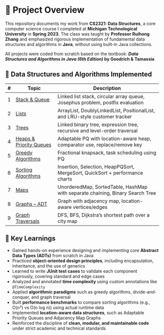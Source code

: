 # 📘 Project Overview

This repository documents my work from **CS2321: Data Structures**, a core computer science course I completed at **Michigan Technological University** in **Spring 2023**. The class was taught by **Professor Ruihong Zhang** and emphasized rigorous implementation of fundamental data structures and algorithms in **Java**, without using built-in Java collections.

All projects were coded from scratch based on the textbook:  **_Data Structures and Algorithms in Java (6th Edition)_ by Goodrich & Tamassia**

## 📂 Data Structures and Algorithms Implemented

| # | Topic                        | Description |
|---|-----------------------------|-------------|
| 1 | [Stack & Queue](assignment1_stack_queue)       | Linked list stack, circular array queue, Josephus problem, postfix evaluation |
| 2 | [Lists](assignment2_list)                    | ArrayList, DoublyLinkedList, PositionalList, and LRU-style customer tracker |
| 3 | [Trees](assignment3_tree)                    | Linked binary tree, expression tree, recursive and level-order traversal |
| 4 | [Heaps & Priority Queues](assignment4_heap_apq) | Adaptable PQ with location-aware heap, comparator use, replace/remove key |
| 5 | [Greedy Algorithms](assignment5_greedy)        | Fractional knapsack, task scheduling using PQ |
| 6 | [Sorting Algorithms](assignment6_sort)         | Insertion, Selection, HeapPQSort, MergeSort, QuickSort + performance charts |
| 7 | [Maps](assignment7_map)                       | UnorderedMap, SortedTable, HashMap with separate chaining, Binary Search Tree |
| 8 | [Graphs – ADT](assignment8_graph)             | Graph with adjacency map, location-aware vertices/edges |
| 9 | [Graph Traversals](assignment9_graph_traversal) | DFS, BFS, Dijkstra’s shortest path over a city map |

## 🧠 Key Learnings

- Gained hands-on experience designing and implementing core **Abstract Data Types (ADTs)** from scratch in Java
- Practiced **object-oriented design principles**, including encapsulation, inheritance, and the use of generics
- Learned to write **JUnit test cases** to validate each component rigorously, covering standard and edge cases
- Analyzed and annotated **time complexity** using custom annotations like `@TimeComplexity`
- Applied **algorithmic paradigms** such as greedy algorithms, divide-and-conquer, and graph traversal
- Built **performance benchmarks** to compare sorting algorithms (e.g., O(n²) vs O(n log n)) using actual runtime data
- Implemented **location-aware data structures**, such as Adaptable Priority Queues and Adjacency Map Graphs
- Reinforced the discipline of **clean, modular, and maintainable code** under strict academic and technical standards
